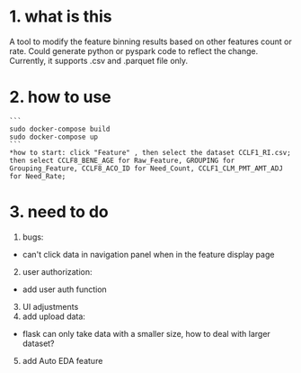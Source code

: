 # 1.  **what is this**
A tool to modify the feature binning results based on other features count or rate.
Could generate python or pyspark code to reflect the change.
Currently, it supports .csv and .parquet file only.

# 2.  **how to use**
    ```
    sudo docker-compose build
    sudo docker-compose up
    ```
    *how to start: click "Feature" , then select the dataset CCLF1_RI.csv; then select CCLF8_BENE_AGE for Raw_Feature, GROUPING for Grouping_Feature, CCLF8_ACO_ID for Need_Count, CCLF1_CLM_PMT_AMT_ADJ for Need_Rate;

# 3.  **need to do**
 1. bugs:
  - can't click data in navigation panel when in the feature display page
 2. user authorization:
  - add user auth function
 3. UI adjustments
 4. add upload data:
  - flask can only take data with a smaller size, how to deal with larger dataset?
 5. add Auto EDA feature
